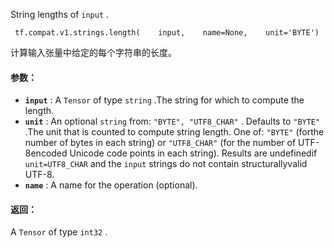 String lengths of  `input` .

```
 tf.compat.v1.strings.length(    input,    name=None,    unit='BYTE') 
```

计算输入张量中给定的每个字符串的长度。

#### 参数：
- **`input`** : A  `Tensor`  of type  `string` .The string for which to compute the length.
- **`unit`** : An optional  `string`  from:  `"BYTE", "UTF8_CHAR"` . Defaults to  `"BYTE"` .The unit that is counted to compute string length.  One of:  `"BYTE"`  (forthe number of bytes in each string) or  `"UTF8_CHAR"`  (for the number of UTF-8encoded Unicode code points in each string).  Results are undefinedif  `unit=UTF8_CHAR`  and the  `input`  strings do not contain structurallyvalid UTF-8.
- **`name`** : A name for the operation (optional).


#### 返回：
A  `Tensor`  of type  `int32` .

